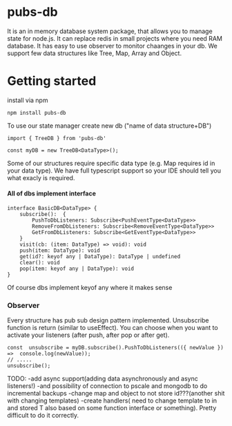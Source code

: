 # pubs-db

It is an in memory database system package, that allows you to manage state for node.js.
It can replace redis in small projects where you need RAM database.
It has easy to use observer to monitor chaanges in your db.
We support few data structures like Tree, Map, Array and Object.

# Getting started

install via npm

```
npm install pubs-db
```

To use our state manager create new db ("name of data structure+DB")

```
import { TreeDB } from 'pubs-db'

const myDB = new TreeDB<DataType>();
```

Some of our structures require specific data type (e.g. Map requires id in your data type). We have full typescript support so your IDE should tell you what exacly is required.

#### All of dbs implement interface
```
interface BasicDB<DataType> {
	subscribe():  {
		PushToDbListeners: Subscribe<PushEventType<DataType>>
		RemoveFromDbListeners: Subscribe<RemoveEventType<DataType>>
		GetFromDbListeners: Subscribe<GetEventType<DataType>>
	}
	visit(cb: (item: DataType) => void): void
	push(item: DataType): void
	get(id?: keyof any | DataType): DataType | undefined
	clear(): void
	pop(item: keyof any | DataType): void
}
```
Of course dbs implement keyof any where it makes sense

### Observer

Every structure has pub sub design pattern implemented. Unsubscribe function is return (similar to useEffect).
You can choose when you want to activate your listeners (after push, after pop or after get).

```
const  unsubscribe = myDB.subscribe().PushToDbListeners(({ newValue }) =>  console.log(newValue));
// .....
unsubscribe();
```
TODO:
-add async support(adding data asynchronously and async listeners!)
-and possibility of connection to pscale and mongodb to do incremental backups
-change map and object to not store id???(another shit with changing templates)
-create handlers( need to change template to in and stored T also based on some function interface or something). Pretty difficult to do it correctly.
